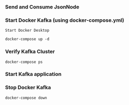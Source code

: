 ### Send and Consume JsonNode

### Start Docker Kafka (using docker-compose.yml)
	Start Docker Desktop
	
	docker-compose up -d

### Verify Kafka Cluster
	docker-compose ps

### Start Kafka application

### Stop Docker Kafka
	docker-compose down
		   
